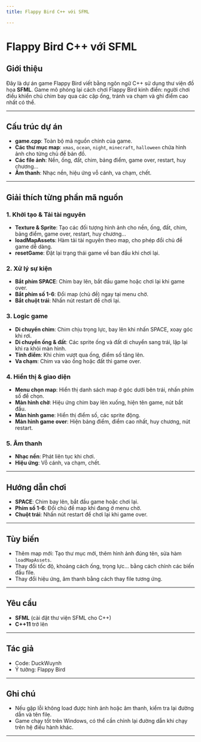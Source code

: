 ```yaml
---
title: Flappy Bird C++ với SFML

---
```


# Flappy Bird C++ với SFML

## Giới thiệu

Đây là dự án game Flappy Bird viết bằng ngôn ngữ C++ sử dụng thư viện đồ họa **SFML**. Game mô phỏng lại cách chơi Flappy Bird kinh điển: người chơi điều khiển chú chim bay qua các cặp ống, tránh va chạm và ghi điểm cao nhất có thể.

---

## Cấu trúc dự án

- **game.cpp**: Toàn bộ mã nguồn chính của game.
- **Các thư mục map**: `xmas`, `ocean`, `night`, `minecraft`, `halloween` chứa hình ảnh cho từng chủ đề bản đồ.
- **Các file ảnh**: Nền, ống, đất, chim, bảng điểm, game over, restart, huy chương...
- **Âm thanh**: Nhạc nền, hiệu ứng vỗ cánh, va chạm, chết.

---

## Giải thích từng phần mã nguồn

### 1. Khởi tạo & Tải tài nguyên

- **Texture & Sprite**: Tạo các đối tượng hình ảnh cho nền, ống, đất, chim, bảng điểm, game over, restart, huy chương...
- **loadMapAssets**: Hàm tải tài nguyên theo map, cho phép đổi chủ đề game dễ dàng.
- **resetGame**: Đặt lại trạng thái game về ban đầu khi chơi lại.

### 2. Xử lý sự kiện

- **Bắt phím SPACE**: Chim bay lên, bắt đầu game hoặc chơi lại khi game over.
- **Bắt phím số 1-6**: Đổi map (chủ đề) ngay tại menu chờ.
- **Bắt chuột trái**: Nhấn nút restart để chơi lại.

### 3. Logic game

- **Di chuyển chim**: Chim chịu trọng lực, bay lên khi nhấn SPACE, xoay góc khi rơi.
- **Di chuyển ống & đất**: Các sprite ống và đất di chuyển sang trái, lặp lại khi ra khỏi màn hình.
- **Tính điểm**: Khi chim vượt qua ống, điểm số tăng lên.
- **Va chạm**: Chim va vào ống hoặc đất thì game over.

### 4. Hiển thị & giao diện

- **Menu chọn map**: Hiển thị danh sách map ở góc dưới bên trái, nhấn phím số để chọn.
- **Màn hình chờ**: Hiệu ứng chim bay lên xuống, hiện tên game, nút bắt đầu.
- **Màn hình game**: Hiển thị điểm số, các sprite động.
- **Màn hình game over**: Hiện bảng điểm, điểm cao nhất, huy chương, nút restart.

### 5. Âm thanh

- **Nhạc nền**: Phát liên tục khi chơi.
- **Hiệu ứng**: Vỗ cánh, va chạm, chết.

---

## Hướng dẫn chơi

- **SPACE**: Chim bay lên, bắt đầu game hoặc chơi lại.
- **Phím số 1-6**: Đổi chủ đề map khi đang ở menu chờ.
- **Chuột trái**: Nhấn nút restart để chơi lại khi game over.

---

## Tùy biến

- Thêm map mới: Tạo thư mục mới, thêm hình ảnh đúng tên, sửa hàm `loadMapAssets`.
- Thay đổi tốc độ, khoảng cách ống, trọng lực... bằng cách chỉnh các biến đầu file.
- Thay đổi hiệu ứng, âm thanh bằng cách thay file tương ứng.

---

## Yêu cầu

- **SFML** (cài đặt thư viện SFML cho C++)
- **C++11** trở lên

---

## Tác giả

- Code: DuckWuynh
- Ý tưởng: Flappy Bird

---

## Ghi chú

- Nếu gặp lỗi không load được hình ảnh hoặc âm thanh, kiểm tra lại đường dẫn và tên file.
- Game chạy tốt trên Windows, có thể cần chỉnh lại đường dẫn khi chạy trên hệ điều hành khác.

---
